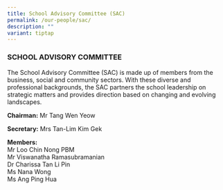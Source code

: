 ```yaml
---
title: School Advisory Committee (SAC)
permalink: /our-people/sac/
description: ""
variant: tiptap
---
```

<h3>SCHOOL ADVISORY COMMITTEE</h3>
<p>The&nbsp;School Advisory Committee (SAC)&nbsp;is made up of members from
the business, social and community sectors. With these diverse and professional
backgrounds, the SAC partners the school leadership on strategic matters
and provides direction based on changing and evolving landscapes.</p>
<p><strong>Chairman:</strong>&nbsp;Mr Tang Wen Yeow</p>
<p><strong>Secretary:</strong>&nbsp;Mrs Tan-Lim Kim Gek</p>
<p><strong>Members:</strong> 
<br>Mr Loo Chin Nong PBM
<br>Mr Viswanatha Ramasubramanian
<br>Dr Charissa Tan Li Pin
<br>Ms Nana Wong
<br>Ms Ang Ping Hua
<br>
</p>
<p></p>
<p></p>